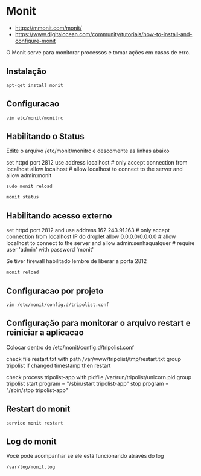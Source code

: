 # Monit

- https://mmonit.com/monit/
- https://www.digitalocean.com/community/tutorials/how-to-install-and-configure-monit

O Monit serve para monitorar processos e tomar ações em casos de erro.

## Instalação

`apt-get install monit`

## Configuracao

`vim etc/monit/monitrc`

## Habilitando o Status

Edite o arquivo /etc/monit/monitrc e descomente as linhas abaixo

 set httpd port 2812
    use address localhost  # only accept connection from localhost
    allow localhost        # allow localhost to connect to the server and
    allow admin:monit

`sudo monit reload`

`monit status`

## Habilitando acesso externo

set httpd port 2812 and
   use address 162.243.91.163  # only accept connection from localhost IP do droplet
   allow 0.0.0.0/0.0.0.0       # allow localhost to connect to the server and
   allow admin:senhaqualquer      # require user 'admin' with password 'monit'


Se tiver firewall habilitado lembre de liberar a porta 2812

`monit reload`

## Configuracao por projeto

`vim /etc/monit/config.d/tripolist.conf`

## Configuração para monitorar o arquivo restart e reiniciar a aplicacao

Colocar dentro de /etc/monit/config.d/tripolist.conf

check file restart.txt with path /var/www/tripolist/tmp/restart.txt
group tripolist
if changed timestamp then restart

check process tripolist-app
with pidfile /var/run/tripolist/unicorn.pid
group tripolist
start program = "/sbin/start tripolist-app"
stop program = "/sbin/stop tripolist-app"

## Restart do monit

`service monit restart`

## Log do monit

Você pode acompanhar se ele está funcionando através do log

`/var/log/monit.log`
